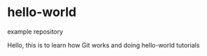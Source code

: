 # hello-world
example repository

Hello, this is to learn how Git works and doing hello-world tutorials
